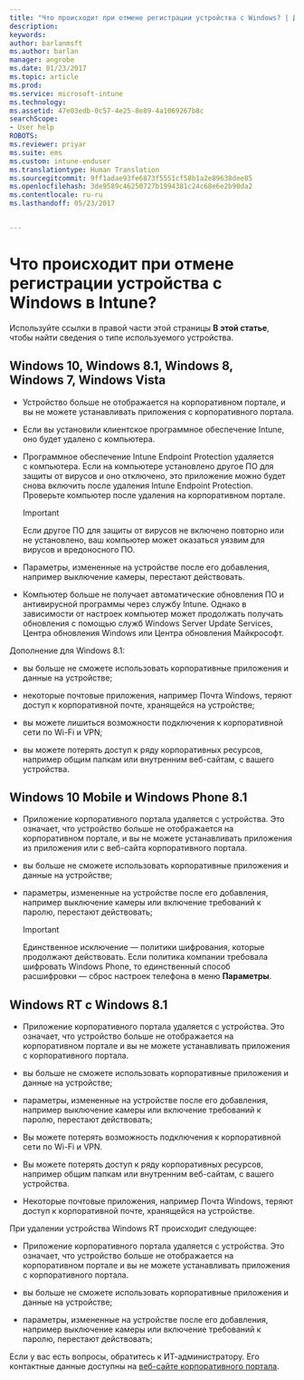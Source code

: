 ```yaml
---
title: "Что происходит при отмене регистрации устройства с Windows? | Документация Майкрософт"
description: 
keywords: 
author: barlanmsft
ms.author: barlan
manager: angrobe
ms.date: 01/23/2017
ms.topic: article
ms.prod: 
ms.service: microsoft-intune
ms.technology: 
ms.assetid: 47e03edb-0c57-4e25-8e89-4a1069267b8c
searchScope:
- User help
ROBOTS: 
ms.reviewer: priyar
ms.suite: ems
ms.custom: intune-enduser
ms.translationtype: Human Translation
ms.sourcegitcommit: 9ff1adae93fe6873f5551cf58b1a2e89638dee85
ms.openlocfilehash: 3de9589c46250727b1994381c24c68e6e2b90da2
ms.contentlocale: ru-ru
ms.lasthandoff: 05/23/2017


---
```



# <a name="what-happens-if-you-unenroll-your-windows-device-from-intune"></a>Что происходит при отмене регистрации устройства с Windows в Intune?

Используйте ссылки в правой части этой страницы **В этой статье**, чтобы найти сведения о типе используемого устройства.


## <a name="windows-10-windows-81-windows-8-windows-7-windows-vista"></a>Windows 10, Windows 8.1, Windows 8, Windows 7, Windows Vista

-   Устройство больше не отображается на корпоративном портале, и вы не можете устанавливать приложения с корпоративного портала.

-   Если вы установили клиентское программное обеспечение Intune, оно будет удалено с компьютера.

-   Программное обеспечение Intune Endpoint Protection удаляется с компьютера. Если на компьютере установлено другое ПО для защиты от вирусов и оно отключено, это приложение можно будет снова включить после удаления Intune Endpoint Protection. Проверьте компьютер после удаления на корпоративном портале.

    > [!IMPORTANT]
    > Если другое ПО для защиты от вирусов не включено повторно или не установлено, ваш компьютер может оказаться уязвим для вирусов и вредоносного ПО.

-   Параметры, измененные на устройстве после его добавления, например выключение камеры, перестают действовать.

-   Компьютер больше не получает автоматические обновления ПО и антивирусной программы через службу Intune. Однако в зависимости от настроек компьютер может продолжать получать обновления с помощью служб Windows Server Update Services, Центра обновления Windows или Центра обновления Майкрософт.

Дополнение для Windows 8.1:

-   вы больше не сможете использовать корпоративные приложения и данные на устройстве;

-   некоторые почтовые приложения, например Почта Windows, теряют доступ к корпоративной почте, хранящейся на устройстве;

-   вы можете лишиться возможности подключения к корпоративной сети по Wi-Fi и VPN;

-   вы можете потерять доступ к ряду корпоративных ресурсов, например общим папкам или внутренним веб-сайтам, с вашего устройства.

## <a name="windows-10-mobile-and-windows-phone-81"></a>Windows 10 Mobile и Windows Phone 8.1

-   Приложение корпоративного портала удаляется с устройства. Это означает, что устройство больше не отображается на корпоративном портале, и вы не можете устанавливать приложения из приложения или с веб-сайта корпоративного портала.

-   вы больше не сможете использовать корпоративные приложения и данные на устройстве;

-   параметры, измененные на устройстве после его добавления, например выключение камеры или включение требований к паролю, перестают действовать;

    > [!IMPORTANT]
    > Единственное исключение — политики шифрования, которые продолжают действовать. Если политика компании требовала шифровать Windows Phone, то единственный способ расшифровки — сброс настроек телефона в меню **Параметры**.

## <a name="windows-rt-running-windows-81"></a>Windows RT с Windows 8.1

-   Приложение корпоративного портала удаляется с устройства. Это означает, что устройство больше не отображается на корпоративном портале и вы не можете устанавливать приложения с корпоративного портала.

-   вы больше не сможете использовать корпоративные приложения и данные на устройстве;

-   параметры, измененные на устройстве после его добавления, например выключение камеры или включение требований к паролю, перестают действовать;

-   Вы можете потерять возможность подключения к корпоративной сети по Wi-Fi и VPN.

-   Вы можете потерять доступ к ряду корпоративных ресурсов, например общим папкам или внутренним веб-сайтам, с вашего устройства.

-   Некоторые почтовые приложения, например Почта Windows, теряют доступ к корпоративной почте, хранящейся на устройстве.

При удалении устройства Windows RT происходит следующее:

-   Приложение корпоративного портала удаляется с устройства. Это означает, что устройство больше не отображается на корпоративном портале и вы не можете устанавливать приложения с корпоративного портала.

-   вы больше не сможете использовать корпоративные приложения и данные на устройстве;

-   параметры, измененные на устройстве после его добавления, например выключение камеры или включение требований к паролю, перестают действовать;

Если у вас есть вопросы, обратитесь к ИТ-администратору. Его контактные данные доступны на [веб-сайте корпоративного портала](http://portal.manage.microsoft.com).

